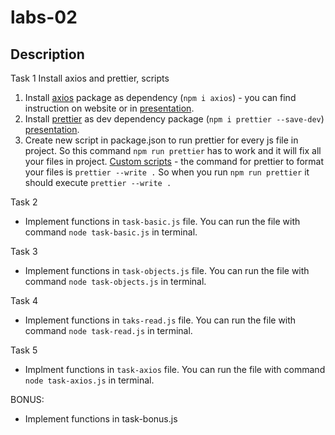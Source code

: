 # labs-02

## Description

Task 1 Install axios and prettier, scripts
1. Install [axios](https://www.npmjs.com/package/axios) package as dependency (`npm i axios`) - you can find instruction on website or in [presentation](https://docs.google.com/presentation/d/1JrufeLjxbBKKjWqnj1l32hcouQ3Hw-8rMIn_zzCTF7U/edit#slide=id.gef8b43e128_0_14).
2. Install [prettier](https://www.npmjs.com/package/prettier) as dev dependency package (`npm i prettier --save-dev`) [presentation](https://docs.google.com/presentation/d/1JrufeLjxbBKKjWqnj1l32hcouQ3Hw-8rMIn_zzCTF7U/edit#slide=id.gec017bc9e0_0_0).
3. Create new script in package.json to run prettier for every js file in project. So this command `npm run prettier` has to work and it will fix all your files in project. [Custom scripts](https://docs.google.com/presentation/d/1JrufeLjxbBKKjWqnj1l32hcouQ3Hw-8rMIn_zzCTF7U/edit#slide=id.gef8b43e128_0_3) - the command for prettier to format your files is `prettier --write .` So when you run `npm run prettier` it should execute `prettier --write .`

Task 2 
- Implement functions in `task-basic.js` file. You can run the file with command `node task-basic.js` in terminal.

Task 3
- Implement functions in `task-objects.js` file. You can run the file with command `node task-objects.js` in terminal.

Task 4
- Implement functions in `taks-read.js` file. You can run the file with command `node task-read.js` in terminal.

Task 5
- Implment functions in `task-axios` file. You can run the file with command `node task-axios.js` in terminal.

BONUS:
- Implement functions in task-bonus.js